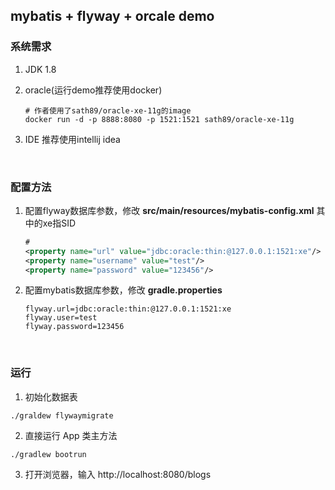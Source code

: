 ## mybatis + flyway + orcale demo

### 系统需求


1. JDK 1.8
2. oracle(运行demo推荐使用docker)

     ```
     # 作者使用了sath89/oracle-xe-11g的image
     docker run -d -p 8888:8080 -p 1521:1521 sath89/oracle-xe-11g
     ```
3. IDE 推荐使用intellij idea

     ​


### 配置方法
1. 配置flyway数据库参数，修改 **src/main/resources/mybatis-config.xml** 其中的xe指SID

   ```xml
   # 
   <property name="url" value="jdbc:oracle:thin:@127.0.0.1:1521:xe"/>
   <property name="username" value="test"/>
   <property name="password" value="123456"/>
   ```



2. 配置mybatis数据库参数，修改 **gradle.properties**

   ```properties
   flyway.url=jdbc:oracle:thin:@127.0.0.1:1521:xe
   flyway.user=test
   flyway.password=123456
   ```

   ​

### 运行

1. 初始化数据表

```
./graldew flywaymigrate
```

2. 直接运行 App 类主方法

```
./gradlew bootrun
```

3. 打开浏览器，输入 http://localhost:8080/blogs


